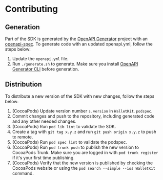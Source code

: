 # Contributing

## Generation

Part of the SDK is generated by the [OpenAPI Generator](https://openapi-generator.tech) project with an [openapi-spec](https://github.com/OAI/OpenAPI-Specification). To generate code with an updated openapi.yml, follow the steps below:

1. Update the `openapi.yml` file.
2. Run `./generate.sh` to generate. Make sure you install [OpenAPI Generator CLI](https://openapi-generator.tech/docs/installation#homebrew) before generation.

## Distribution

To distribute a new version of the SDK with new changes, follow the steps below:

1. (CocoaPods) Update version number `s.version` in `WalletKit.podspec`.
2. Commit changes and push to the repository, including generated code and any other needed changes.
3. (CocoaPods) Run `pod lib lint` to validate the SDK.
4. Create a tag with `git tag x.y.z` and run `git push origin x.y.z` to push to remote.
5. (CocoaPods) Run `pod spec lint` to validate the podspec.
6. (CocoaPods) Run `pod trunk push` to publish the new version to CocoaPods Trunk. Make sure you are logged in with `pod trunk register` if it's your first time publishing.
7. (CocoaPods) Verify that the new version is published by checking the CocoaPods website or using the `pod search --simple --ios WalletKit` command.
